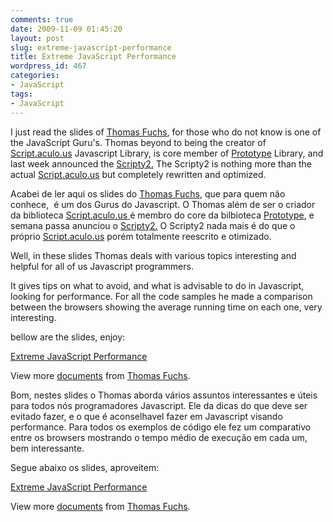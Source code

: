 ```yaml
---
comments: true
date: 2009-11-09 01:45:20
layout: post
slug: extreme-javascript-performance
title: Extreme JavaScript Performance
wordpress_id: 467
categories:
- JavaScript
tags:
- JavaScript
---
```


I just read the slides of [Thomas Fuchs](http://mir.aculo.us/), for those who do not know is one of the JavaScript Guru's.
Thomas beyond to being the creator of [Script.aculo.us](http://script.aculo.us/) Javascript Library, is core member of [Prototype](http://www.prototypejs.org/) Library, and last week announced the [Scripty2.](http://scripty2.com/)
The Scripty2 is nothing more than the actual [Script.aculo.us](http://script.aculo.us/) but completely rewritten and optimized.

Acabei de ler aqui os slides do [Thomas Fuchs](http://mir.aculo.us/), que para quem não conhece,  é um dos Gurus do Javascript.
O Thomas além de ser o criador da biblioteca [Script.aculo.us ](http://script.aculo.us/)é membro do core da bilbioteca [Prototype](http://www.prototypejs.org/), e semana passa anunciou o [Scripty2.](http://scripty2.com/)
O Scripty2 nada mais é do que o próprio [Script.aculo.us](http://script.aculo.us/) porém totalmente reescrito e otimizado.

<!-- more -->Well, in these slides Thomas deals with various topics interesting and helpful for all of us Javascript programmers.
It gives tips on what to avoid, and what is advisable to do in Javascript, looking for performance.
For all the code samples he made a comparison between the browsers showing the average running time on each one, very interesting.

bellow are the slides, enjoy:


[Extreme JavaScript Performance](http://www.slideshare.net/madrobby/extreme-javascript-performance)


View more [documents](http://www.slideshare.net/) from [Thomas Fuchs](http://www.slideshare.net/madrobby).




Bom, nestes slides o Thomas aborda vários assuntos interessantes e úteis para todos nós programadores Javascript.
Ele da dicas do que deve ser evitado fazer, e o que é aconselhavel fazer em Javascript visando performance.
Para todos os exemplos de código ele fez um comparativo entre os browsers mostrando o tempo médio de execução em cada um, bem interessante.

Segue abaixo os slides, aproveitem:




[Extreme JavaScript Performance](http://www.slideshare.net/madrobby/extreme-javascript-performance)


View more [documents](http://www.slideshare.net/) from [Thomas Fuchs](http://www.slideshare.net/madrobby).



